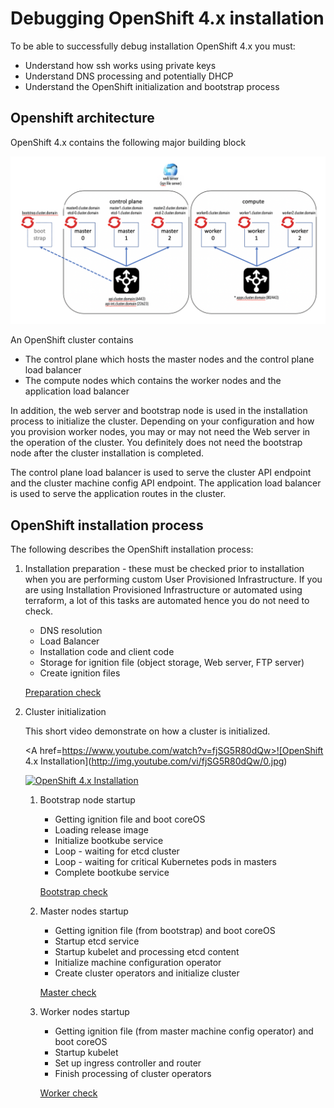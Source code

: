 # Debugging OpenShift 4.x installation


To be able to successfully debug installation OpenShift 4.x you must:

- Understand how ssh works using private keys
- Understand DNS processing and potentially DHCP
- Understand the OpenShift initialization and bootstrap process

## Openshift architecture

OpenShift 4.x contains the following major building block

![architecture](images/00-arch.png)

An OpenShift cluster contains

- The control plane which hosts the master nodes and the control plane load balancer
- The compute nodes which contains the worker nodes and the application load balancer

In addition, the web server and bootstrap node is used in the installation process to initialize the cluster.
Depending on your configuration and how you provision worker nodes, you may or may not need the Web server in the operation of the cluster. You definitely does not need the bootstrap node after the cluster installation is completed.

The control plane load balancer is used to serve the cluster API endpoint and the cluster machine config API endpoint. The application load balancer is used to serve the application routes in the cluster.


## OpenShift installation process

The following describes the OpenShift installation process:

1. Installation preparation - these must be checked prior to installation when you are performing custom User Provisioned Infrastructure. If you are using Installation Provisioned Infrastructure or automated using terraform, a lot of this tasks are automated hence you do not need to check.

    - DNS resolution
    - Load Balancer
    - Installation code and client code
    - Storage for ignition file (object storage, Web server, FTP server)
    - Create ignition files

    [Preparation check](preparation.md)

2. Cluster initialization

    This short video demonstrate on how a cluster is initialized.

    <A href=https://www.youtube.com/watch?v=fjSG5R80dQw>![OpenShift 4.x Installation](http://img.youtube.com/vi/fjSG5R80dQw/0.jpg)</A>

    [![OpenShift 4.x Installation](http://img.youtube.com/vi/fjSG5R80dQw/0.jpg)](https://www.youtube.com/watch?v=fjSG5R80dQw)

    1. Bootstrap node startup

        - Getting ignition file and boot coreOS
        - Loading release image
        - Initialize bootkube service
        - Loop - waiting for etcd cluster
        - Loop - waiting for critical Kubernetes pods in masters
        - Complete bootkube service

        [Bootstrap check](bootstrap.md)

    2. Master nodes startup

        - Getting ignition file (from bootstrap) and boot coreOS
        - Startup etcd service
        - Startup kubelet and processing etcd content
        - Initialize machine configuration operator
        - Create cluster operators and initialize cluster

        [Master check](master.md)

    3. Worker nodes startup

        - Getting ignition file (from master machine config operator) and boot coreOS
        - Startup kubelet
        - Set up ingress controller and router
        - Finish processing of cluster operators

        [Worker check](worker.md)
